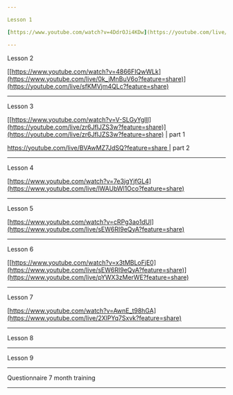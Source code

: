 ```yaml
---

Lesson 1

[https://www.youtube.com/watch?v=4DdrOJi4KDw](https://youtube.com/live/P4tWLO2l7xI?feature=share)

---
```


Lesson 2

[[https://www.youtube.com/watch?v=4866FIQwWLk](https://www.youtube.com/live/0k_jMnBuV6o?feature=share)](https://youtube.com/live/sfKMVjm4QLc?feature=share)

---

Lesson 3

[[https://www.youtube.com/watch?v=V-SLGyYgllI](https://youtube.com/live/zr6JflJZS3w?feature=share)](https://youtube.com/live/zr6JflJZS3w?feature=share) | part 1

[https://youtube.com/live/BVAwMZ7JdSQ?feature=share ](https://www.youtube.com/live/BVAwMZ7JdSQ?feature=share) | part 2

---

Lesson 4

[https://www.youtube.com/watch?v=7e3jgYjfGL4](https://www.youtube.com/live/lWAUbWl1Oco?feature=share)

---

Lesson 5

[https://www.youtube.com/watch?v=cRPg3ao1dUI](https://www.youtube.com/live/sEW6RI9eQyA?feature=share)

---

Lesson 6

[[https://www.youtube.com/watch?v=x3tMBLoFjE0](https://www.youtube.com/live/sEW6RI9eQyA?feature=share)](https://www.youtube.com/live/pYWX3zMerWE?feature=share)

--- 

Lesson 7

[https://www.youtube.com/watch?v=AwnE_t98hGA](https://www.youtube.com/live/2XlPYq7Sxvk?feature=share)

---

Lesson 8



---

Lesson 9



---

Questionnaire 7 month training



---

